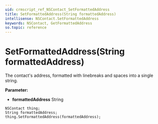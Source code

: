 ```yaml
---
uid: crmscript_ref_NSContact_SetFormattedAddress
title: SetFormattedAddress(String formattedAddress)
intellisense: NSContact.SetFormattedAddress
keywords: NSContact, GetFormattedAddress
so.topic: reference
---
```


# SetFormattedAddress(String formattedAddress)

The contact's address, formatted with linebreaks and spaces into a single string.

**Parameter:** 
 - **formattedAddress** String

```crmscript
NSContact thing;
String formattedAddress;
thing.SetFormattedAddress(formattedAddress);
```

